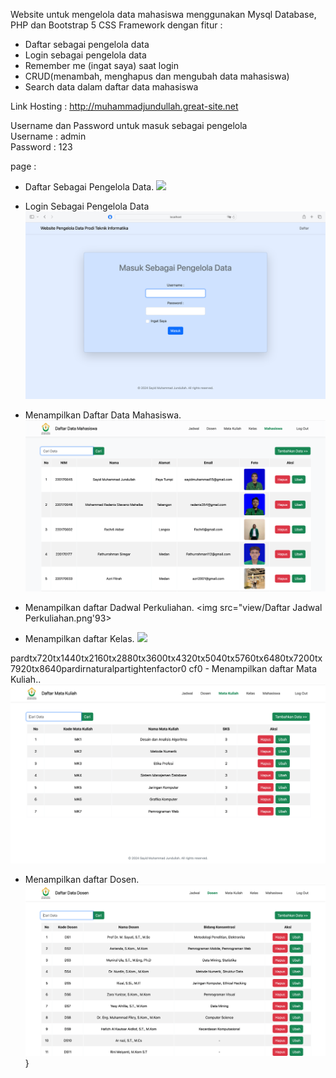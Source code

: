 Website untuk mengelola data mahasiswa menggunakan Mysql Database, PHP dan Bootstrap 5 CSS Framework dengan fitur :

- Daftar sebagai pengelola data
- Login sebagai pengelola data
- Remember me (ingat saya) saat login
- CRUD(menambah, menghapus dan mengubah data mahasiswa) 
- Search data dalam daftar data mahasiswa

Link Hosting : http://muhammadjundullah.great-site.net

Username dan Password untuk masuk sebagai pengelola
<br>Username : admin
<br>Password : 123

page :

- Daftar Sebagai Pengelola Data.
  <img src="view/Daftar.png">

- Login Sebagai Pengelola Data
  <img src="view/Login.png">
  
- Menampilkan Daftar Data Mahasiswa.
  <img src="view/Daftar Mahasiswa.png">

- Menampilkan daftar Dadwal Perkuliahan.
  <img src="view/Daftar Jadwal Perkuliahan.png'93>

- Menampilkan daftar Kelas.
  <img src="view/Daftar Kelas.png">

pardtx720tx1440tx2160tx2880tx3600tx4320tx5040tx5760tx6480tx7200tx7920tx8640pardirnaturalpartightenfactor0
cf0 - Menampilkan daftar Mata Kuliah..
  <img src="view/Daftar Mata Kuliah.png">

- Menampilkan daftar Dosen.
  <img src="view/Daftar Dosen.png">
}
